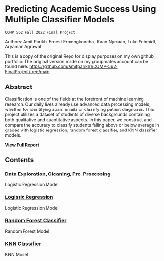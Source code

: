 # Predicting Academic Success Using Multiple Classifier Models
`COMP 562 Fall 2022 Final Project`

Authors: Amit Parikh, Ernest Ermongkonchai, Kaan Nymaan, Luke Schmidt, Aryaman Agrawal

This is a copy of the original Repo for display purposes on my own github portfolio:
The original version made on my groupmates account can be found here:
https://github.com/Amitparikh1/COMP-562-FinalProject/tree/main

## Abstract

Classification is one of the fields at the forefront of machine learning research. Our daily lives already use advanced data processing models, whether for identifying spam emails or classifying patient diagnoses. This project utilizes a dataset of students of diverse backgrounds containing both qualitative and quantitative aspects. In this paper, we construct and compare the accuracy to classify students falling above or below average in grades with logistic regression, random forest classifier, and KNN classifier models.

<b><a href="Final_WriteUp.pdf">View Full Report</a></b>

## Contents

### [Data Exploration, Cleaning, Pre-Processing](Data_Exploration_Preparation.ipynb)

Logistic Regression Model

### [Logistic Regression](Logistic_Regression_Classifier.ipynb)

Logistic Regression Model

### [Random Forest Classifier](Random_Forest_Classifier.ipynb)

Random Forest Model

### [KNN Classifier](KNN_Classifier.ipynb)

KNN Model


